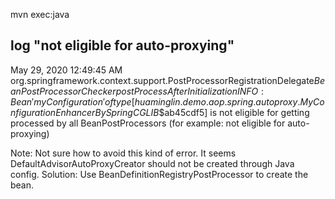 mvn exec:java

## log "not eligible for auto-proxying"

May 29, 2020 12:49:45 AM org.springframework.context.support.PostProcessorRegistrationDelegate$BeanPostProcessorChecker postProcessAfterInitialization
INFO: Bean 'myConfiguration' of type [huaminglin.demo.aop.spring.autoproxy.MyConfiguration$$EnhancerBySpringCGLIB$$ab45cdf5] is not eligible for getting processed by all BeanPostProcessors (for example: not eligible for auto-proxying)

Note: Not sure how to avoid this kind of error.
It seems DefaultAdvisorAutoProxyCreator should not be created through Java config.
Solution: Use BeanDefinitionRegistryPostProcessor to create the bean.
